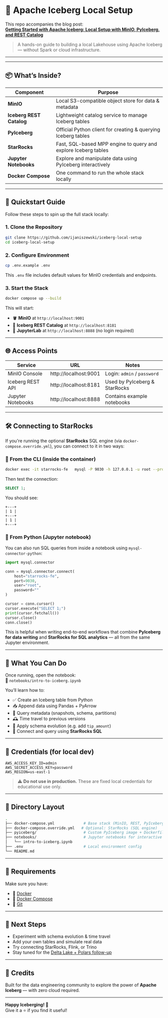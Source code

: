 # 🧊 Apache Iceberg Local Setup

This repo accompanies the blog post:  
**[Getting Started with Apache Iceberg: Local Setup with MinIO, PyIceberg, and REST Catalog](https://medium.com/@ijaniszewski/getting-started-with-apache-iceberg-local-setup-with-minio-pyiceberg-and-rest-catalog-7a2428c54e6e)**  

> A hands-on guide to building a local Lakehouse using Apache Iceberg — without Spark or cloud infrastructure.

---

---

## 📦 What’s Inside?

| Component                | Purpose                                                                  |
|--------------------------|--------------------------------------------------------------------------|
| **MinIO**                | Local S3-compatible object store for data & metadata                     |
| **Iceberg REST Catalog** | Lightweight catalog service to manage Iceberg tables                     |
| **PyIceberg**            | Official Python client for creating & querying Iceberg tables            |
| **StarRocks**            | Fast, SQL-based MPP engine to query and explore Iceberg tables           |
| **Jupyter Notebooks**    | Explore and manipulate data using PyIceberg interactively                |
| **Docker Compose**       | One command to run the whole stack locally                               |

---

## 🚀 Quickstart Guide

Follow these steps to spin up the full stack locally:

### 1. Clone the Repository

```bash
git clone https://github.com/ijaniszewski/iceberg-local-setup
cd iceberg-local-setup
```

### 2. Configure Environment

```bash
cp .env.example .env
```

This `.env` file includes default values for MinIO credentials and endpoints.

### 3. Start the Stack

```bash
docker compose up --build
```

This will start:
- 🪣 **MinIO** at `http://localhost:9001`  
- 🧠 **Iceberg REST Catalog** at `http://localhost:8181`  
- 📓 **JupyterLab** at `http://localhost:8888` (no login required)

---

## 🌐 Access Points

| Service            | URL                     | Notes                         |
|--------------------|-------------------------|-------------------------------|
| MinIO Console      | http://localhost:9001   | Login: `admin` / `password`   |
| Iceberg REST API   | http://localhost:8181   | Used by PyIceberg & StarRocks |
| Jupyter Notebooks  | http://localhost:8888   | Contains example notebooks    |

---

## 🛠 Connecting to StarRocks

If you're running the optional **StarRocks** SQL engine (via `docker-compose.override.yml`), you can connect to it in two ways:

### 🔗 From the CLI (inside the container)

```bash
docker exec -it starrocks-fe   mysql -P 9030 -h 127.0.0.1 -u root --prompt="StarRocks > "
```

Then test the connection:

```sql
SELECT 1;
```

You should see:

```
+---+
| 1 |
+---+
| 1 |
+---+
```

### 🧪 From Python (Jupyter notebook)

You can also run SQL queries from inside a notebook using `mysql-connector-python`:

```python
import mysql.connector

conn = mysql.connector.connect(
    host="starrocks-fe",
    port=9030,
    user="root",
    password=""
)

cursor = conn.cursor()
cursor.execute("SELECT 1;")
print(cursor.fetchall())
cursor.close()
conn.close()
```

This is helpful when writing end-to-end workflows that combine **PyIceberg for data writing** and **StarRocks for SQL analytics** — all from the same Jupyter environment.

---


## 📒 What You Can Do

Once running, open the notebook:  
📁 `notebooks/intro-to-iceberg.ipynb`

You’ll learn how to:
- ✅ Create an Iceberg table from Python
- 📥 Append data using Pandas + PyArrow
- 🧠 Query metadata (snapshots, schema, partitions)
- 🕰 Time travel to previous versions
- 🔄 Apply schema evolution (e.g. add `tip_amount`)
- 💬 Connect and query using **StarRocks SQL**

---

## 🔐 Credentials (for local dev)

```env
AWS_ACCESS_KEY_ID=admin
AWS_SECRET_ACCESS_KEY=password
AWS_REGION=us-east-1
```

> ⚠️ **Do not use in production.** These are fixed local credentials for educational use only.

---

## 📁 Directory Layout

```bash
.
├── docker-compose.yml             # Base stack (MinIO, REST, PyIceberg)
├── docker-compose.override.yml   # Optional: StarRocks (SQL engine)
├── pyiceberg/                     # Custom PyIceberg image + Dockerfile
├── notebooks/                     # Jupyter notebooks for interactive work
│   └── intro-to-iceberg.ipynb
├── .env                           # Local environment config
└── README.md
```

---

## 🧰 Requirements

Make sure you have:
- 🐳 [Docker](https://www.docker.com/)
- 🧱 [Docker Compose](https://docs.docker.com/compose/)
- 🧬 [Git](https://git-scm.com/)

---

## 🎯 Next Steps

- Experiment with schema evolution & time travel  
- Add your own tables and simulate real data  
- Try connecting StarRocks, Flink, or Trino  
- Stay tuned for the [Delta Lake + Polars follow-up](https://medium.com/@ijaniszewski)

---

## 🙌 Credits

Built for the data engineering community to explore the power of **Apache Iceberg** — with zero cloud required.

---

**Happy Iceberging! 🧊**  
Give it a ⭐ if you find it useful!